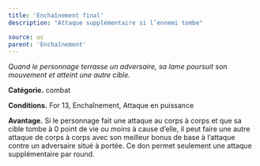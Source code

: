 ```yaml
---
title: 'Enchaînement final'
description: "Attaque supplémentaire si l’ennemi tombe"

source: uc
parent: 'Enchaînement'
---
```

*Quand le personnage terrasse un adversaire, sa lame poursuit son mouvement et atteint une autre cible.*

**Catégorie.** combat

**Conditions.** For 13, Enchaînement, Attaque en puissance

**Avantage.**
Si le personnage fait une attaque au corps à corps et que sa cible tombe à 0 point de vie ou moins à cause d’elle, il peut faire une autre attaque de corps à corps avec son meilleur bonus de base à l’attaque contre un adversaire situé à portée.
Ce don permet seulement une attaque supplémentaire par round.
